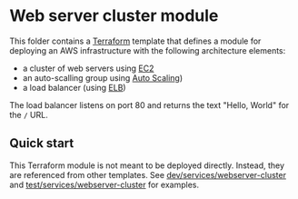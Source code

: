 # Web server cluster module

This folder contains a [Terraform](https://www.terraform.io/) template that defines a module for deploying an 
AWS infrastructure with the following architecture elements: 
* a cluster of web servers using [EC2](https://aws.amazon.com/ec2/)
* an auto-scalling group using [Auto Scaling](https://aws.amazon.com/autoscaling/))
* a load balancer (using [ELB](https://aws.amazon.com/elasticloadbalancing/))  

The load balancer listens on port 80 and returns the text "Hello, World" for the `/` URL.

## Quick start

This Terraform module is not meant to be deployed directly. Instead, they are referenced from other templates. See
[dev/services/webserver-cluster](../../../dev/services-webserver-cluster) and
[test/services/webserver-cluster](../../../test/services-webserver-cluster) for examples.